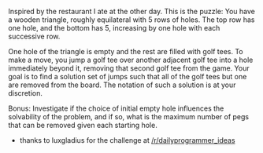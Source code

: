 

Inspired by the restaurant I ate at the other day. This is the puzzle: You have a wooden triangle, roughly equilateral with 5 rows of holes. The top row has one hole, and the bottom has 5, increasing by one hole with each successive row.

One hole of the triangle is empty and the rest are filled with golf tees. To make a move, you jump a golf tee over another adjacent golf tee into a hole immediately beyond it, removing that second golf tee from the game. Your goal is to find a solution set of jumps such that all of the golf tees but one are removed from the board. The notation of such a solution is at your discretion.

Bonus: Investigate if the choice of initial empty hole influences the solvability of the problem, and if so, what is the maximum number of pegs that can be removed given each starting hole.

- thanks to luxgladius for the challenge at [/r/dailyprogrammer\_ideas](/r/dailyprogrammer_ideas)

